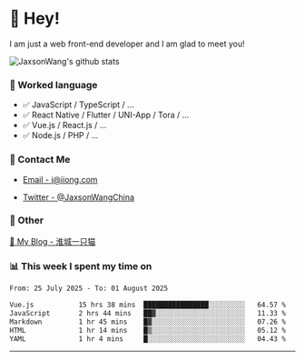 # 👋 Hey!

I am just a web front-end developer and I am glad to meet you!

![JaxsonWang's github stats](https://github-readme-stats.vercel.app/api?username=JaxsonWang&&show_icons=true&&title_color=1abc9c&&icon_color=1abc9c)


### 📝 Worked language

- ✅ JavaScript / TypeScript / ...
- ✅ React Native / Flutter / UNI-App / Tora / ...
- ✅ Vue.js / React.js / ...
- ✅ Node.js / PHP / ...

### 📮 Contact Me

- [Email - i@iiong.com](mailto:i@iiong.com)

- [Twitter - @JaxsonWangChina](https://twitter.com/JaxsonWangChina)

### 🤪 Other

[📌 My Blog - 淮城一只猫](https://iiong.com)

### 📊 This week I spent my time on

<!--START_SECTION:waka-->

```txt
From: 25 July 2025 - To: 01 August 2025

Vue.js           15 hrs 38 mins  ████████████████░░░░░░░░░   64.57 %
JavaScript       2 hrs 44 mins   ██▓░░░░░░░░░░░░░░░░░░░░░░   11.33 %
Markdown         1 hr 45 mins    █▓░░░░░░░░░░░░░░░░░░░░░░░   07.26 %
HTML             1 hr 14 mins    █▒░░░░░░░░░░░░░░░░░░░░░░░   05.12 %
YAML             1 hr 4 mins     █░░░░░░░░░░░░░░░░░░░░░░░░   04.43 %
```

<!--END_SECTION:waka-->

---

